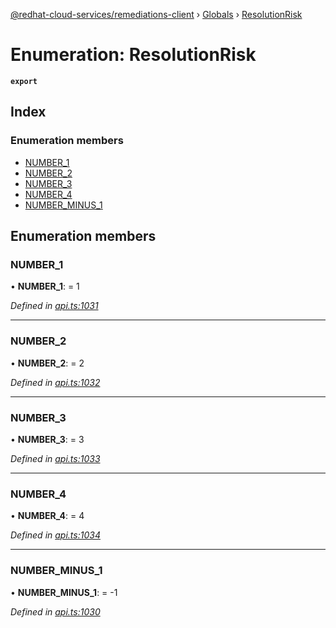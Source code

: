 [@redhat-cloud-services/remediations-client](../README.md) › [Globals](../globals.md) › [ResolutionRisk](resolutionrisk.md)

# Enumeration: ResolutionRisk

**`export`** 

## Index

### Enumeration members

* [NUMBER_1](resolutionrisk.md#number_1)
* [NUMBER_2](resolutionrisk.md#number_2)
* [NUMBER_3](resolutionrisk.md#number_3)
* [NUMBER_4](resolutionrisk.md#number_4)
* [NUMBER_MINUS_1](resolutionrisk.md#number_minus_1)

## Enumeration members

###  NUMBER_1

• **NUMBER_1**: = 1

*Defined in [api.ts:1031](https://github.com/RedHatInsights/javascript-clients/blob/master/packages/remediations/api.ts#L1031)*

___

###  NUMBER_2

• **NUMBER_2**: = 2

*Defined in [api.ts:1032](https://github.com/RedHatInsights/javascript-clients/blob/master/packages/remediations/api.ts#L1032)*

___

###  NUMBER_3

• **NUMBER_3**: = 3

*Defined in [api.ts:1033](https://github.com/RedHatInsights/javascript-clients/blob/master/packages/remediations/api.ts#L1033)*

___

###  NUMBER_4

• **NUMBER_4**: = 4

*Defined in [api.ts:1034](https://github.com/RedHatInsights/javascript-clients/blob/master/packages/remediations/api.ts#L1034)*

___

###  NUMBER_MINUS_1

• **NUMBER_MINUS_1**: = -1

*Defined in [api.ts:1030](https://github.com/RedHatInsights/javascript-clients/blob/master/packages/remediations/api.ts#L1030)*
